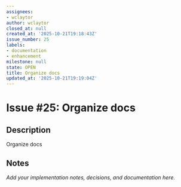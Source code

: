 ```yaml
---
assignees:
- wclaytor
author: wclaytor
closed_at: null
created_at: '2025-10-21T19:18:43Z'
issue_number: 25
labels:
- documentation
- enhancement
milestone: null
state: OPEN
title: Organize docs
updated_at: '2025-10-21T19:19:04Z'
---
```


# Issue #25: Organize docs

## Description

Organize docs

## Notes

_Add your implementation notes, decisions, and documentation here._
